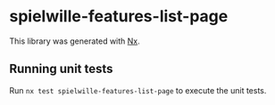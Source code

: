 # spielwille-features-list-page

This library was generated with [Nx](https://nx.dev).

## Running unit tests

Run `nx test spielwille-features-list-page` to execute the unit tests.
